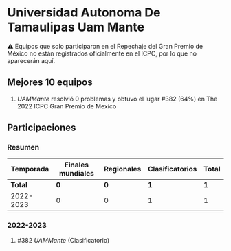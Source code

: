 # Universidad Autonoma De Tamaulipas Uam Mante

:warning: Equipos que solo participaron en el Repechaje del Gran Premio de México no están registrados oficialmente en el ICPC, por lo que no aparecerán aquí.

## Mejores 10 equipos

1. _UAMMante_ resolvió 0 problemas y obtuvo el lugar #382 (64%) en The 2022 ICPC Gran Premio de Mexico

## Participaciones

### Resumen

| Temporada | Finales mundiales | Regionales | Clasificatorios | Total |
| --- | --- | --- | --- | --- |
| **Total** | **0** | **0** | **1** | **1** |
| 2022-2023 | 0 | 0 | 1 | 1 |

### 2022-2023

1. #382 _UAMMante_ (Clasificatorio)



